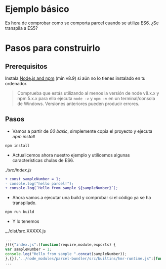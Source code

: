 # Ejemplo básico

Es hora de comprobar como se comporta parcel cuando se utiliza ES6. ¿Se transpila a ES5?

# Pasos para construirlo

## Prerequisitos

Instala [Node.js and npm](https://nodejs.org/es/) (min v8.9) si aún no lo tienes instalado en tu ordenador.

> Comprueba que estás utilizando al menos la versión de node v8.x.x y npm 5.x.x para ello ejecuta `node -v` y `npm -v` en un terminal/consola de Windows. Versiones anteriores pueden producir errores.

## Pasos

- Vamos a partir de _00 basic_, simplemente copia el proyecto y ejecuta _npm install_

```bash
npm install
```

- Actualicemos ahora nuestro ejemplo y utilicemos algunas características chulas de ES6.

_./src/index.js_

```diff
+ const sampleNumber = 1;
- console.log("hello parcel!");
+ console.log(`Hello from sample ${sampleNumber}`);
```

- Ahora vamos a ejecutar una build y comprobar si el código ya se ha transpilado.

```bash
npm run build
```

- Y lo tenemos

_./dist/src.XXXXX.js

```javascript
...
})({"index.js":[function(require,module,exports) {
var sampleNumber = 1;
console.log("Hello from sample ".concat(sampleNumber));
},{}],"../node_modules/parcel-bundler/src/builtins/hmr-runtime.js":[function(require,module,exports) {
...
```